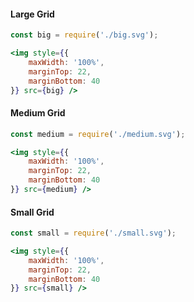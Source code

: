 #### Large Grid

```jsx noeditor
const big = require('./big.svg');

<img style={{
    maxWidth: '100%',
    marginTop: 22,
    marginBottom: 40
}} src={big} />
```

#### Medium Grid

```jsx noeditor
const medium = require('./medium.svg');

<img style={{
    maxWidth: '100%',
    marginTop: 22,
    marginBottom: 40
}} src={medium} />
```

#### Small Grid

```jsx noeditor
const small = require('./small.svg');

<img style={{
    maxWidth: '100%',
    marginTop: 22,
    marginBottom: 40
}} src={small} />
```
